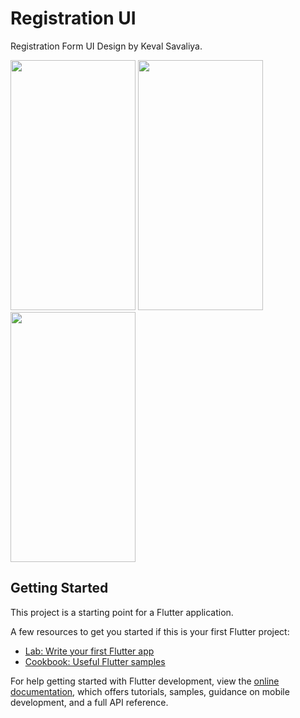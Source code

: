 # Registration UI

Registration Form UI Design by Keval Savaliya.

<img src="https://github.com/SKeval/profilelists/assets/100701924/28fe570a-0fdd-4b1b-b369-be95e2b002f8" data-canonical-src="https://github.com/SKeval/profilelists/assets/100701924/28fe570a-0fdd-4b1b-b369-be95e2b002f8" width="200" height="400" />

<img src="https://github.com/SKeval/profilelists/assets/100701924/63cb0c9a-b6b0-48ee-9369-977f83a5fe00" data-canonical-src="https://github.com/SKeval/profilelists/assets/100701924/63cb0c9a-b6b0-48ee-9369-977f83a5fe00" width="200" height="400" />

<img src="https://github.com/SKeval/profilelists/assets/100701924/67e26826-06d2-4e84-8fa9-fdef547a6243" data-canonical-src="https://github.com/SKeval/profilelists/assets/100701924/67e26826-06d2-4e84-8fa9-fdef547a6243" width="200" height="400" />




## Getting Started

This project is a starting point for a Flutter application.

A few resources to get you started if this is your first Flutter project:

- [Lab: Write your first Flutter app](https://docs.flutter.dev/get-started/codelab)
- [Cookbook: Useful Flutter samples](https://docs.flutter.dev/cookbook)

For help getting started with Flutter development, view the
[online documentation](https://docs.flutter.dev/), which offers tutorials,
samples, guidance on mobile development, and a full API reference.
